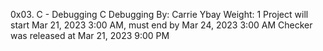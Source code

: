 0x03. C - Debugging
C
Debugging
 By: Carrie Ybay
 Weight: 1
 Project will start Mar 21, 2023 3:00 AM, must end by Mar 24, 2023 3:00 AM
 Checker was released at Mar 21, 2023 9:00 PM